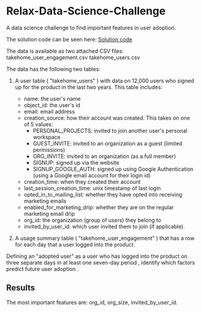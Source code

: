 # Relax-Data-Science-Challenge
A data science challenge to find important features in user adoption.

The solution code can be seen here: [Solution code](https://github.com/koshika15/Relax-Data-Science-Challenge/blob/master/relax_data_science_solution_code.ipynb)

The data is available as two attached CSV files:
takehome_user_engagement.csv
takehome_users.csv

The data has the following two tables:

1. A user table ( "takehome_users" ) with data on 12,000 users who signed up for the product in the last two years. This table includes:
    * name: the user's name
    * object_id: the user's id
    * email: email address
    * creation_source: how their account was created. This takes on one of 5 values:
      * PERSONAL_PROJECTS: invited to join another user's personal workspace
      * GUEST_INVITE: invited to an organization as a guest (limited permissions)
      * ORG_INVITE: invited to an organization (as a full member)
      * SIGNUP: signed up via the website
      * SIGNUP_GOOGLE_AUTH: signed up using Google Authentication (using a Google email account for their login id)
    * creation_time: when they created their account
    * last_session_creation_time: unix timestamp of last login
    * opted_in_to_mailing_list: whether they have opted into receiving marketing emails
    * enabled_for_marketing_drip: whether they are on the regular marketing email drip
    * org_id: the organization (group of users) they belong to
    * invited_by_user_id: which user invited them to join (if applicable).
    
2. A usage summary table ( "takehome_user_engagement" ) that has a row for each day that a user logged into the product.

Defining an "adopted user" as a user who has logged into the product on three separate days in at least one seven-day period , identify which factors predict future user adoption . 

## Results
The most important features are: org_id, org_size, invited_by_user_id.
